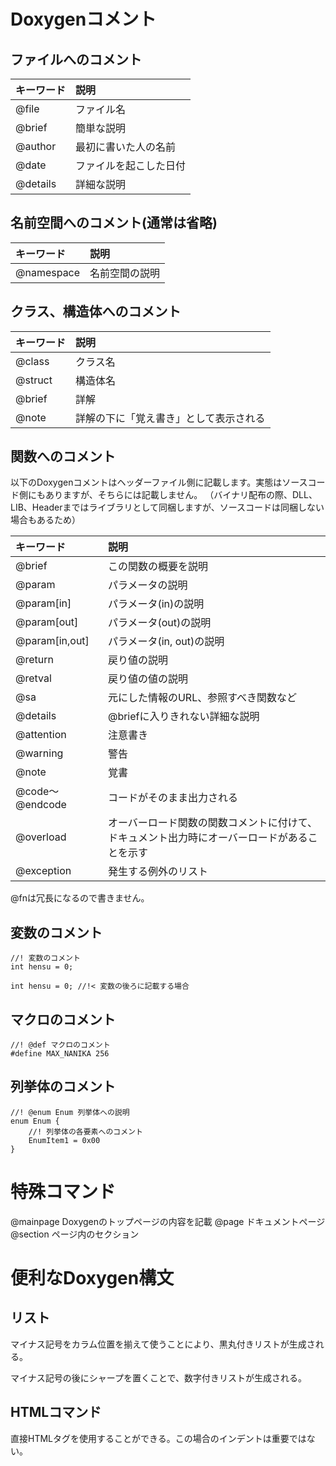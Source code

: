 # Doxygenコメント

## ファイルへのコメント

|キーワード|説明|
|:--------|:---|
|@file    |ファイル名|
|@brief   |簡単な説明|
|@author  |最初に書いた人の名前|
|@date    |ファイルを起こした日付|
|@details |詳細な説明|

## 名前空間へのコメント(通常は省略)

|キーワード|説明|
|:--------|:---|
|@namespace|名前空間の説明|

## クラス、構造体へのコメント

|キーワード|説明|
|:--------|:---|
|@class   |クラス名|
|@struct  |構造体名|
|@brief   |詳解|
|@note    |詳解の下に「覚え書き」として表示される|

## 関数へのコメント
以下のDoxygenコメントはヘッダーファイル側に記載します。実態はソースコード側にもありますが、そちらには記載しません。
（バイナリ配布の際、DLL、LIB、Headerまではライブラリとして同梱しますが、ソースコードは同梱しない場合もあるため）

|キーワード|説明|
|:--------|:---|
|@brief   |この関数の概要を説明|
|@param   |パラメータの説明|
|@param[in]|パラメータ(in)の説明|
|@param[out]|パラメータ(out)の説明|
|@param[in,out]|パラメータ(in, out)の説明|
|@return  |戻り値の説明|
|@retval  |戻り値の値の説明|
|@sa      |元にした情報のURL、参照すべき関数など|
|@details |@briefに入りきれない詳細な説明|
|@attention|注意書き|
|@warning|警告|
|@note|覚書|
|@code～@endcode|コードがそのまま出力される|
|@overload|オーバーロード関数の関数コメントに付けて、ドキュメント出力時にオーバーロードがあることを示す|
|@exception|発生する例外のリスト|

@fnは冗長になるので書きません。

## 変数のコメント

```
//! 変数のコメント
int hensu = 0;
```

```
int hensu = 0; //!< 変数の後ろに記載する場合
```

## マクロのコメント

```
//! @def マクロのコメント
#define MAX_NANIKA 256
```

## 列挙体のコメント

```
//! @enum Enum 列挙体への説明
enum Enum {
    //! 列挙体の各要素へのコメント
    EnumItem1 = 0x00
}
```

# 特殊コマンド

@mainpage Doxygenのトップページの内容を記載
@page ドキュメントページ
@section ページ内のセクション

# 便利なDoxygen構文

## リスト

マイナス記号をカラム位置を揃えて使うことにより、黒丸付きリストが生成される。

マイナス記号の後にシャープを置くことで、数字付きリストが生成される。

## HTMLコマンド

直接HTMLタグを使用することができる。この場合のインデントは重要ではない。